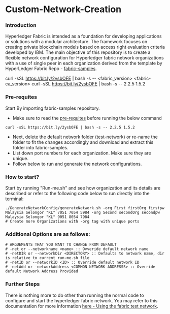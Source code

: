 # Custom-Network-Creation
### Introduction
Hyperledger Fabric is intended as a foundation for developing applications or solutions with a modular architecture. The framework focuses on creating private blockchain models based on access right evaluation criteria developed by IBM. The main objective of this repository is to create a flexible network configuration for Hyperledger fabric network organizations with a use of single peer in each organization derived from the template by HyperLedger Fabric Repo - [fabric-samples](https://github.com/hyperledger/fabric-samples). 

curl -sSL https://bit.ly/2ysbOFE | bash -s -- <fabric_version> <fabric-ca_version>
curl -sSL https://bit.ly/2ysbOFE | bash -s -- 2.2.5 1.5.2
### Pre-requites
Start By importing fabric-samples repository.
- Make sure to read the [pre-requites](https://hyperledger-fabric.readthedocs.io/en/release-2.2/prereqs.html) before running the below command
```
curl -sSL https://bit.ly/2ysbOFE | bash -s -- 2.2.5 1.5.2
```
- Next, delete the default network folder (test-network) or re-name the folder to fit the changes accordingly and download and extract this folder into fabric-samples.
- List down port numbers for each organization. Make sure they are unique.
- Follow below to run and generate the network configurations.

### How to start?
Start by running "Run-me.sh" and see how organization and its details are described or refer to the following code below to run directly into the terminal:
```
./GenerateNetworkConfig/generateNetwork.sh -org First firstOrg firstpw Malaysia Selongor "KL" 7051 7054 5984 -org Second secondOrg secondpw Malaysia Selongor "KL" 9051 8054 7984
# Create more Organizations with -org tag with unique ports
```
### Additional Options are as follows:
```
# ARGUEMENTS THAT YOU WANT TO CHANGE FROM DEFAULT
# -net or --networkname <name> :: Ovveride default network name
# -netDIR or --networkDir <DIRECTORY> :: Defaults to network name, dir is relative to current run-me.sh file
# -netID or --networkID <ID> :: Override default network ID
# -netAdd or -networkAddress <COMMON NETWORK ADDRESSS> :: Override default Network Address Provided
```
### Further Steps
There is nothing more to do other than running the normal code to configure and start the hyperledger fabric network. You may refer to this documentation for more information [here - Using the fabric test network](https://hyperledger-fabric.readthedocs.io/en/release-2.2/test_network.html).
